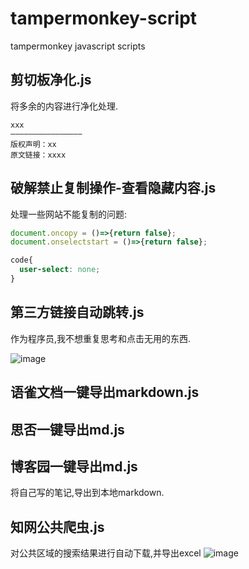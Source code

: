 # tampermonkey-script
tampermonkey javascript scripts


## 剪切板净化.js

将多余的内容进行净化处理.

```text
xxx
————————————————
版权声明：xx
原文链接：xxxx
```


## 破解禁止复制操作-查看隐藏内容.js

处理一些网站不能复制的问题:

```js
document.oncopy = ()=>{return false};
document.onselectstart = ()=>{return false};
```

```css
code{
  user-select: none;
}
```

## 第三方链接自动跳转.js
作为程序员,我不想重复思考和点击无用的东西.


![image](https://user-images.githubusercontent.com/13176273/177726042-298de3f0-1936-47f0-899b-9468a6e84704.png)

## 语雀文档一键导出markdown.js
## 思否一键导出md.js
## 博客园一键导出md.js

将自己写的笔记,导出到本地markdown.


## 知网公共爬虫.js
对公共区域的搜索结果进行自动下载,并导出excel
![image](https://user-images.githubusercontent.com/13176273/177726809-f29a9273-f507-4d9e-aeb3-37a692999e6c.png)



